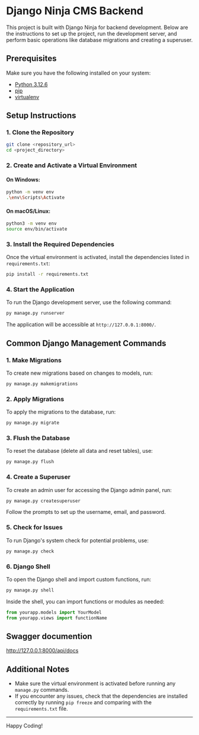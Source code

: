 # Django Ninja CMS Backend

This project is built with Django Ninja for backend development. Below are the instructions to set up the project, run the development server, and perform basic operations like database migrations and creating a superuser.

## Prerequisites

Make sure you have the following installed on your system:
- [Python 3.12.6](https://www.python.org/downloads/)
- [pip](https://pip.pypa.io/en/stable/installation/)
- [virtualenv](https://virtualenv.pypa.io/en/stable/installation/)

## Setup Instructions

### 1. Clone the Repository

```bash
git clone <repository_url>
cd <project_directory>
```

### 2. Create and Activate a Virtual Environment

#### On Windows:
```bash
python -m venv env
.\env\Scripts\Activate
```

#### On macOS/Linux:
```bash
python3 -m venv env
source env/bin/activate
```

### 3. Install the Required Dependencies

Once the virtual environment is activated, install the dependencies listed in `requirements.txt`:

```bash
pip install -r requirements.txt
```

### 4. Start the Application

To run the Django development server, use the following command:

```bash
py manage.py runserver
```

The application will be accessible at `http://127.0.0.1:8000/`.

## Common Django Management Commands

### 1. Make Migrations
To create new migrations based on changes to models, run:

```bash
py manage.py makemigrations
```

### 2. Apply Migrations
To apply the migrations to the database, run:

```bash
py manage.py migrate
```

### 3. Flush the Database
To reset the database (delete all data and reset tables), use:

```bash
py manage.py flush
```

### 4. Create a Superuser
To create an admin user for accessing the Django admin panel, run:

```bash
py manage.py createsuperuser
```

Follow the prompts to set up the username, email, and password.

### 5. Check for Issues
To run Django's system check for potential problems, use:

```bash
py manage.py check
```

### 6. Django Shell
To open the Django shell and import custom functions, run:

```bash
py manage.py shell
```

Inside the shell, you can import functions or modules as needed:

```python
from yourapp.models import YourModel
from yourapp.views import functionName
```

## Swagger documention
http://127.0.0.1:8000/api/docs

## Additional Notes

- Make sure the virtual environment is activated before running any `manage.py` commands.
- If you encounter any issues, check that the dependencies are installed correctly by running `pip freeze` and comparing with the `requirements.txt` file.

---

Happy Coding!